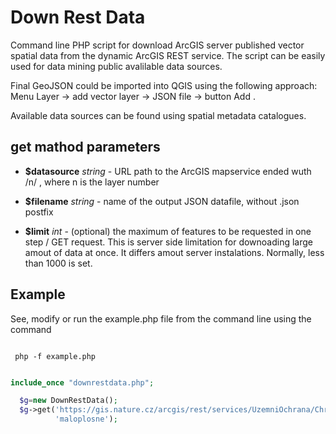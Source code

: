 
# Down Rest Data 

Command line PHP script for download ArcGIS server published vector spatial data from the dynamic ArcGIS REST service.
The script can be easily used for data mining public avalilable data sources. 

Final GeoJSON could be imported into QGIS using the following approach: Menu Layer -> add vector layer -> JSON  file -> button Add .

Available data sources can be found using spatial metadata catalogues.

## get mathod parameters
 *  **$datasource** *string* - URL path to the ArcGIS mapservice ended wuth /n/ , where n is the layer number

 *  **$filename** *string* - name of the output JSON datafile, without .json postfix

 *  **$limit** *int* - (optional) the maximum of features to be requested in one step / GET request. This is server side limitation for downoading large amout of data at once. It differs amout server instalations. Normally, less than 1000 is set.


 ## Example

 See, modify or run the example.php file from the command line using the command

```

 php -f example.php

``` 


```PHP

include_once "downrestdata.php";

  $g=new DownRestData();
  $g->get('https://gis.nature.cz/arcgis/rest/services/UzemniOchrana/ChranUzemi/MapServer/0/',
          'maloplosne');

``` 